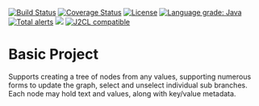 [![Build Status](https://github.com/mP1/walkingkooka-tree-search/actions/workflows/build.yaml/badge.svg)](https://github.com/mP1/walkingkooka-tree-search/actions/workflows/build.yaml/badge.svg)
[![Coverage Status](https://coveralls.io/repos/github/mP1/walkingkooka-tree-search/badge.svg?branch=master)](https://coveralls.io/github/mP1/walkingkooka-tree-search?branch=master)
[![License](https://img.shields.io/badge/License-Apache%202.0-blue.svg)](https://opensource.org/licenses/Apache-2.0)
[![Language grade: Java](https://img.shields.io/lgtm/grade/java/g/mP1/walkingkooka-tree-search.svg?logo=lgtm&logoWidth=18)](https://lgtm.com/projects/g/mP1/walkingkooka-tree-search/context:java)
[![Total alerts](https://img.shields.io/lgtm/alerts/g/mP1/walkingkooka-tree-search.svg?logo=lgtm&logoWidth=18)](https://lgtm.com/projects/g/mP1/walkingkooka-tree-search/alerts/)
![](https://tokei.rs/b1/github/mP1/walkingkooka-tree-search)
[![J2CL compatible](https://img.shields.io/badge/J2CL-compatible-brightgreen.svg)](https://github.com/mP1/j2cl-central)



# Basic Project

Supports creating a tree of nodes from any values, supporting numerous forms to update the graph, select and unselect individual sub branches. Each node may hold text and values,
along with key/value metadata.


